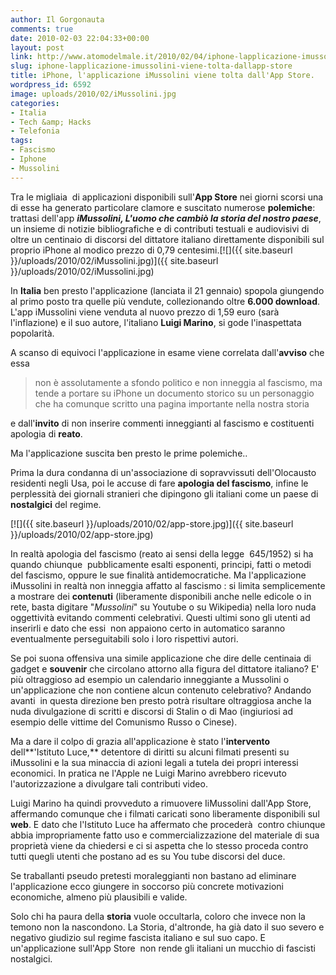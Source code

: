 ```yaml
---
author: Il Gorgonauta
comments: true
date: 2010-02-03 22:04:33+00:00
layout: post
link: http://www.atomodelmale.it/2010/02/04/iphone-lapplicazione-imussolini-viene-tolta-dallapp-store/
slug: iphone-lapplicazione-imussolini-viene-tolta-dallapp-store
title: iPhone, l'applicazione iMussolini viene tolta dall'App Store.
wordpress_id: 6592
image: uploads/2010/02/iMussolini.jpg
categories:
- Italia
- Tech &amp; Hacks
- Telefonia
tags:
- Fascismo
- Iphone
- Mussolini
---
```


Tra le migliaia  di applicazioni disponibili sull'**App Store** nei giorni scorsi una di esse ha generato particolare clamore e suscitato numerose **polemiche**: trattasi dell'app **_iMussolini, L'uomo che cambiò la storia del nostro paese_**, un insieme di notizie bibliografiche e di contributi testuali e audiovisivi di oltre un centinaio di discorsi del dittatore italiano direttamente disponibili sul proprio iPhone al modico prezzo di 0,79 centesimi.[![]({{ site.baseurl }}/uploads/2010/02/iMussolini.jpg)]({{ site.baseurl }}/uploads/2010/02/iMussolini.jpg)

In **Italia** ben presto l'applicazione (lanciata il 21 gennaio) spopola giungendo al primo posto tra quelle più vendute, collezionando oltre **6.000 download**. L'app iMussolini viene venduta al nuovo prezzo di 1,59 euro (sarà l'inflazione) e il suo autore, l'italiano **Luigi Marino**, si gode l'inaspettata popolarità.

A scanso di equivoci l'applicazione in esame viene correlata dall'**avviso** che essa

<blockquote>non è assolutamente a sfondo politico e non inneggia al fascismo, ma tende a  portare su iPhone un documento storico su un personaggio che ha  comunque scritto una pagina importante nella nostra storia</blockquote>

e dall'**invito** di non inserire commenti inneggianti al fascismo e costituenti apologia di **reato**.

Ma l'applicazione suscita ben presto le prime polemiche..

Prima la dura condanna di un'associazione di sopravvissuti dell'Olocausto residenti negli Usa, poi le accuse di fare **apologia del fascismo**, infine le perplessità dei giornali stranieri che dipingono gli italiani come un paese di **nostalgici** del regime.

[![]({{ site.baseurl }}/uploads/2010/02/app-store.jpg)]({{ site.baseurl }}/uploads/2010/02/app-store.jpg)

In realtà apologia del fascismo (reato ai sensi della legge  645/1952) si ha quando chiunque  pubblicamente esalti esponenti, principi, fatti o metodi del  fascismo, oppure le sue finalità antidemocratiche. Ma l'applicazione iMussolini in realtà non inneggia affatto al fascismo : si limita semplicemente a mostrare dei **contenuti** (liberamente disponibili anche nelle edicole o in rete, basta digitare "_Mussolini_" su Youtube o su Wikipedia) nella loro nuda oggettività evitando commenti celebrativi. Questi ultimi sono gli utenti ad inserirli e dato che essi  non appaiono certo in automatico saranno eventualmente perseguitabili solo i loro rispettivi autori.

Se poi suona offensiva una simile applicazione che dire delle centinaia di gadget e **souvenir** che circolano attorno alla figura del dittatore italiano? E' più oltraggioso ad esempio un calendario inneggiante a Mussolini o un'applicazione che non contiene alcun contenuto celebrativo? Andando avanti  in questa direzione ben presto potrà risultare oltraggiosa anche la nuda divulgazione di scritti e discorsi di Stalin o di Mao (ingiuriosi ad esempio delle vittime del Comunismo Russo o Cinese).

Ma a dare il colpo di grazia all'applicazione è stato l'**intervento** dell**'Istituto Luce,** detentore di diritti su alcuni filmati presenti su iMussolini e la sua minaccia di azioni legali a tutela dei propri interessi economici. In pratica ne l'Apple ne Luigi Marino avrebbero ricevuto l'autorizzazione a divulgare tali contributi video.

Luigi Marino ha quindi provveduto a rimuovere IiMussolini dall'App Store, affermando comunque che i filmati caricati sono liberamente disponibili sul **web**. E dato che l'Istituto Luce ha affermato che procederà  contro chiunque abbia impropriamente fatto uso e commercializzazione del materiale di sua proprietà viene da chiedersi e ci si aspetta che lo stesso proceda contro tutti quegli utenti che postano ad es su You tube discorsi del duce.

Se traballanti pseudo pretesti moraleggianti non bastano ad eliminare l'applicazione ecco giungere in soccorso più concrete motivazioni economiche, almeno più plausibili e valide.

Solo chi ha paura della **storia** vuole occultarla, coloro che invece non la temono non la nascondono. La Storia, d'altronde, ha già dato il suo severo e negativo giudizio sul regime fascista italiano e sul suo capo. E un'applicazione sull'App Store  non rende gli italiani un mucchio di fascisti nostalgici.
